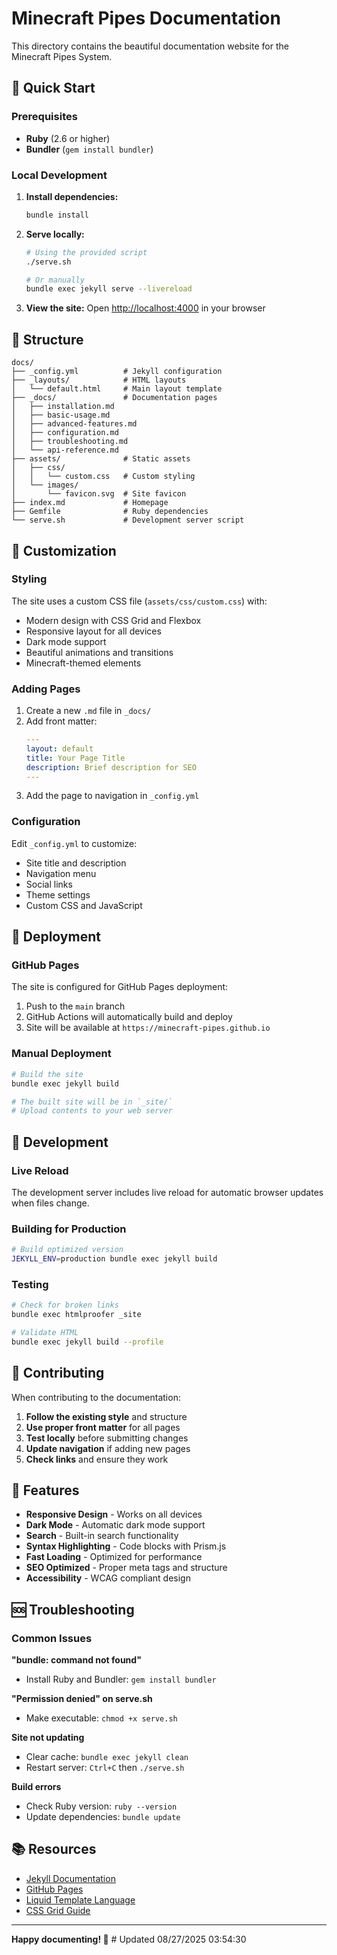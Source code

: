 # Minecraft Pipes Documentation

This directory contains the beautiful documentation website for the Minecraft Pipes System.

## 🚀 Quick Start

### Prerequisites

- **Ruby** (2.6 or higher)
- **Bundler** (`gem install bundler`)

### Local Development

1. **Install dependencies:**
   ```bash
   bundle install
   ```

2. **Serve locally:**
   ```bash
   # Using the provided script
   ./serve.sh
   
   # Or manually
   bundle exec jekyll serve --livereload
   ```

3. **View the site:**
   Open [http://localhost:4000](http://localhost:4000) in your browser

## 📁 Structure

```
docs/
├── _config.yml          # Jekyll configuration
├── _layouts/            # HTML layouts
│   └── default.html     # Main layout template
├── _docs/               # Documentation pages
│   ├── installation.md
│   ├── basic-usage.md
│   ├── advanced-features.md
│   ├── configuration.md
│   ├── troubleshooting.md
│   └── api-reference.md
├── assets/              # Static assets
│   ├── css/
│   │   └── custom.css   # Custom styling
│   └── images/
│       └── favicon.svg  # Site favicon
├── index.md             # Homepage
├── Gemfile              # Ruby dependencies
└── serve.sh             # Development server script
```

## 🎨 Customization

### Styling

The site uses a custom CSS file (`assets/css/custom.css`) with:
- Modern design with CSS Grid and Flexbox
- Responsive layout for all devices
- Dark mode support
- Beautiful animations and transitions
- Minecraft-themed elements

### Adding Pages

1. Create a new `.md` file in `_docs/`
2. Add front matter:
   ```yaml
   ---
   layout: default
   title: Your Page Title
   description: Brief description for SEO
   ---
   ```
3. Add the page to navigation in `_config.yml`

### Configuration

Edit `_config.yml` to customize:
- Site title and description
- Navigation menu
- Social links
- Theme settings
- Custom CSS and JavaScript

## 🚀 Deployment

### GitHub Pages

The site is configured for GitHub Pages deployment:

1. Push to the `main` branch
2. GitHub Actions will automatically build and deploy
3. Site will be available at `https://minecraft-pipes.github.io`

### Manual Deployment

```bash
# Build the site
bundle exec jekyll build

# The built site will be in `_site/`
# Upload contents to your web server
```

## 🔧 Development

### Live Reload

The development server includes live reload for automatic browser updates when files change.

### Building for Production

```bash
# Build optimized version
JEKYLL_ENV=production bundle exec jekyll build
```

### Testing

```bash
# Check for broken links
bundle exec htmlproofer _site

# Validate HTML
bundle exec jekyll build --profile
```

## 📝 Contributing

When contributing to the documentation:

1. **Follow the existing style** and structure
2. **Use proper front matter** for all pages
3. **Test locally** before submitting changes
4. **Update navigation** if adding new pages
5. **Check links** and ensure they work

## 🎯 Features

- **Responsive Design** - Works on all devices
- **Dark Mode** - Automatic dark mode support
- **Search** - Built-in search functionality
- **Syntax Highlighting** - Code blocks with Prism.js
- **Fast Loading** - Optimized for performance
- **SEO Optimized** - Proper meta tags and structure
- **Accessibility** - WCAG compliant design

## 🆘 Troubleshooting

### Common Issues

**"bundle: command not found"**
- Install Ruby and Bundler: `gem install bundler`

**"Permission denied" on serve.sh**
- Make executable: `chmod +x serve.sh`

**Site not updating**
- Clear cache: `bundle exec jekyll clean`
- Restart server: `Ctrl+C` then `./serve.sh`

**Build errors**
- Check Ruby version: `ruby --version`
- Update dependencies: `bundle update`

## 📚 Resources

- [Jekyll Documentation](https://jekyllrb.com/docs/)
- [GitHub Pages](https://pages.github.com/)
- [Liquid Template Language](https://shopify.github.io/liquid/)
- [CSS Grid Guide](https://css-tricks.com/snippets/css/complete-guide-grid/)

---

**Happy documenting! 🎉**
#   U p d a t e d   0 8 / 2 7 / 2 0 2 5   0 3 : 5 4 : 3 0  
 
